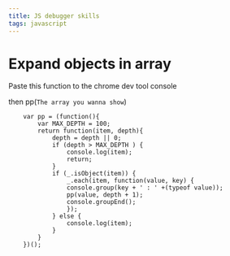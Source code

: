 ```yaml
---
title: JS debugger skills
tags: javascript
---
```


# Expand objects in array

Paste this function to the chrome dev tool console

then pp(`The array you wanna show`)

        var pp = (function(){
            var MAX_DEPTH = 100;
            return function(item, depth){
                depth = depth || 0;
                if (depth > MAX_DEPTH ) {
                    console.log(item);
                    return;
                }
                if (_.isObject(item)) {
                    _.each(item, function(value, key) {
                    console.group(key + ' : ' +(typeof value));
                    pp(value, depth + 1);
                    console.groupEnd();
                    });
                } else {
                    console.log(item);
                }
            }
        })(); 






